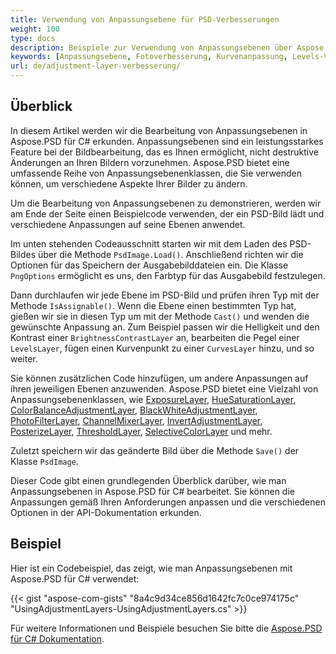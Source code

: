 ```yaml
---
title: Verwendung von Anpassungsebene für PSD-Verbesserungen
weight: 100
type: docs
description: Beispiele zur Verwendung von Anpassungsebenen über Aspose.PSD für C#
keywords: [Anpassungsebene, Fotoverbesserung, Kurvenanpassung, Levels-Verbesserung, Invertieren, Fotofilter, psd api, C#, csharp, Codebeispiel]
url: de/adjustment-layer-verbesserung/
---
```


## Überblick

In diesem Artikel werden wir die Bearbeitung von Anpassungsebenen in Aspose.PSD für C# erkunden. Anpassungsebenen sind ein leistungsstarkes Feature bei der Bildbearbeitung, das es Ihnen ermöglicht, nicht destruktive Änderungen an Ihren Bildern vorzunehmen. Aspose.PSD bietet eine umfassende Reihe von Anpassungsebenenklassen, die Sie verwenden können, um verschiedene Aspekte Ihrer Bilder zu ändern.

Um die Bearbeitung von Anpassungsebenen zu demonstrieren, werden wir am Ende der Seite einen Beispielcode verwenden, der ein PSD-Bild lädt und verschiedene Anpassungen auf seine Ebenen anwendet.

Im unten stehenden Codeausschnitt starten wir mit dem Laden des PSD-Bildes über die Methode `PsdImage.Load()`. Anschließend richten wir die Optionen für das Speichern der Ausgabebilddateien ein. Die Klasse `PngOptions` ermöglicht es uns, den Farbtyp für das Ausgabebild festzulegen.

Dann durchlaufen wir jede Ebene im PSD-Bild und prüfen ihren Typ mit der Methode `IsAssignable()`. Wenn die Ebene einen bestimmten Typ hat, gießen wir sie in diesen Typ um mit der Methode `Cast()` und wenden die gewünschte Anpassung an. Zum Beispiel passen wir die Helligkeit und den Kontrast einer `BrightnessContrastLayer` an, bearbeiten die Pegel einer `LevelsLayer`, fügen einen Kurvenpunkt zu einer `CurvesLayer` hinzu, und so weiter.

Sie können zusätzlichen Code hinzufügen, um andere Anpassungen auf ihren jeweiligen Ebenen anzuwenden. Aspose.PSD bietet eine Vielzahl von Anpassungsebenenklassen, wie [ExposureLayer](https://reference.aspose.com/psd/net/aspose.psd.fileformats.psd.layers.adjustmentlayers/exposurelayer), [HueSaturationLayer](https://reference.aspose.com/psd/net/aspose.psd.fileformats.psd.layers.adjustmentlayers/huesaturationlayer), [ColorBalanceAdjustmentLayer](https://reference.aspose.com/psd/net/aspose.psd.fileformats.psd.layers.adjustmentlayers/colorbalanceadjustmentlayer), [BlackWhiteAdjustmentLayer](https://reference.aspose.com/psd/net/aspose.psd.fileformats.psd.layers.adjustmentlayers/blackwhiteadjustmentlayer), [PhotoFilterLayer](https://reference.aspose.com/psd/net/aspose.psd.fileformats.psd.layers.adjustmentlayers/photofilterlayer), [ChannelMixerLayer](https://reference.aspose.com/psd/net/aspose.psd.fileformats.psd.layers.adjustmentlayers/channelmixerlayer), [InvertAdjustmentLayer](https://reference.aspose.com/psd/net/aspose.psd.fileformats.psd.layers.adjustmentlayers/invertadjustmentlayer), [PosterizeLayer](https://reference.aspose.com/psd/net/aspose.psd.fileformats.psd.layers.adjustmentlayers/posterizelayer), [ThresholdLayer](https://reference.aspose.com/psd/net/aspose.psd.fileformats.psd.layers.adjustmentlayers/thresholdlayer), [SelectiveColorLayer](https://reference.aspose.com/psd/net/aspose.psd.fileformats.psd.layers.adjustmentlayers/selectivecolorlayer) und mehr.

Zuletzt speichern wir das geänderte Bild über die Methode `Save()` der Klasse `PsdImage`.

Dieser Code gibt einen grundlegenden Überblick darüber, wie man Anpassungsebenen in Aspose.PSD für C# bearbeitet. Sie können die Anpassungen gemäß Ihren Anforderungen anpassen und die verschiedenen Optionen in der API-Dokumentation erkunden.

## Beispiel

Hier ist ein Codebeispiel, das zeigt, wie man Anpassungsebenen mit Aspose.PSD für C# verwendet:

{{< gist "aspose-com-gists" "8a4c9d34ce856d1642fc7c0ce974175c" "UsingAdjustmentLayers-UsingAdjustmentLayers.cs" >}}

Für weitere Informationen und Beispiele besuchen Sie bitte die [Aspose.PSD für C# Dokumentation](https://docs.aspose.com/psd/net/).

